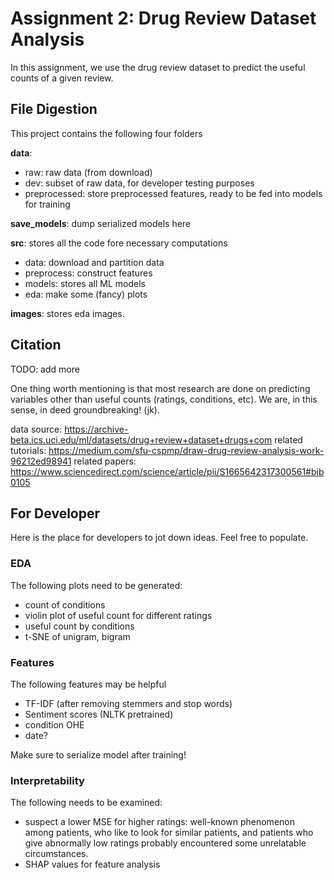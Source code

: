 # Assignment 2: Drug Review Dataset Analysis

In this assignment, we use the drug review dataset to predict the useful counts of a given review.

## File Digestion

This project contains the following four folders

**data**:

- raw: raw data (from download)
- dev: subset of raw data, for developer testing purposes
- preprocessed: store preprocessed features, ready to be fed into models for training

**save_models**: dump serialized models here

**src**: stores all the code fore necessary computations

- data: download and partition data
- preprocess: construct features
- models: stores all ML models
- eda: make some (fancy) plots

**images**: stores eda images.

## Citation

TODO: add more

One thing worth mentioning is that most research are done on predicting variables other than useful counts (ratings, conditions, etc). We are, in this sense, in deed groundbreaking! (jk).

data source: <https://archive-beta.ics.uci.edu/ml/datasets/drug+review+dataset+drugs+com>
related tutorials: <https://medium.com/sfu-cspmp/draw-drug-review-analysis-work-96212ed98941>
related papers: <https://www.sciencedirect.com/science/article/pii/S1665642317300561#bib0105>

## For Developer

Here is the place for developers to jot down ideas. Feel free to populate.

### EDA

The following plots need to be generated:

- count of conditions
- violin plot of useful count for different ratings
- useful count by conditions
- t-SNE of unigram, bigram

### Features

The following features may be helpful

- TF-IDF (after removing stemmers and stop words)
- Sentiment scores (NLTK pretrained)
- condition OHE
- date?

Make sure to serialize model after training!

### Interpretability

The following needs to be examined:

- suspect a lower MSE for higher ratings: well-known phenomenon among patients, who like to look for similar patients, and patients who give abnormally low ratings probably encountered some unrelatable circumstances.
- SHAP values for feature analysis
